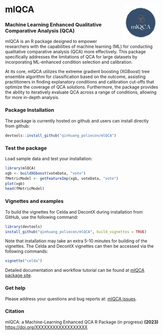 # mlQCA <img src="man/figures/mlQCA_logo.png" align="right" width="120"/>

### Machine Learning Enhanced Qualitative Comparative Analysis (QCA)

mlQCA is an R package designed to empower researchers with the capabilities of machine learning (ML) for conducting qualitative comparative analysis (QCA) more effectively. This package specifically addresses the limitations of QCA for large datasets by incorporating ML-enhanced condition selection and calibration.

At its core, mlQCA utilizes the extreme gradient boosting (XGBoost) tree ensemble algorithm for classification based on the outcome, assisting practitioners in finding explanatory conditions and calibration cut-offs that optimize the coverage of QCA solutions. Furthermore, the package provides the ability to iteratively evaluate QCA across a range of conditions, allowing for more in-depth analysis.

### Package Installation

The package is currently hosted on github and users can install directly from github:

``` r
devtools::install_github("qinhuang_poliecon/mlQCA")
```

### Test the package

Load sample data and test your installation:

``` r
library(mlQCA)
xgb <- buildXGboost(voteData, "vote")
fMetricModel <- getFeatureImp(xgb, voteData, "vote")
plot(xgb)
head(fMetricModel)
```

### Vignettes and examples

To build the vignettes for Celda and DecontX during installation from GitHub, use the following command:

``` r
library(devtools)
install_github("qinhuang_poliecon/mlQCA", build_vignettes = TRUE)
```

Note that installation may take an extra 5-10 minutes for building of the vignettes. The Celda and DecontX vignettes can then be accessed via the following commands:

``` r
vignette("celda")
```

Detailed documentation and workflow tutorial can be found at [mlQCA package site](https://qinhuang-poliecon.github.io/mlQCA/).

### Get help

Please address your questions and bug reports at: [mlQCA issues](https://github.com/qinhuang_poliecon/mlQCA/issues).

### Citation

mlQCA: a Machine-Learning Enhanced QCA R Package (in progress) **(2023)** <https://doi.org/XXXXXXXXXXXXXXXXXX>
